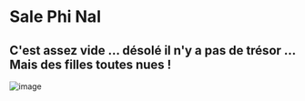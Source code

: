 # Sale Phi Nal
## C'est assez vide ... désolé il n'y a pas de trésor ... Mais des filles toutes nues !

![image](veille_dame.jpeg)